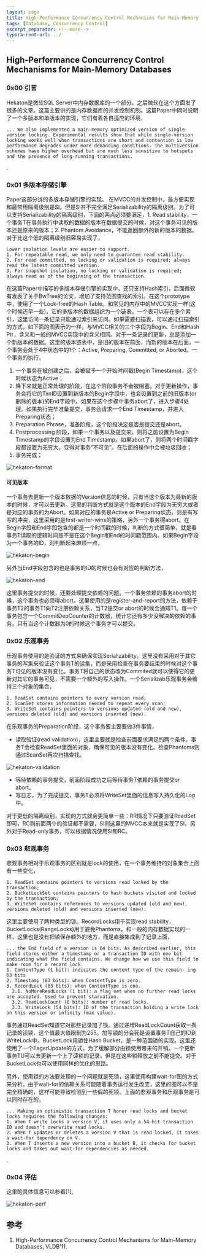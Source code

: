 ```yaml
---
layout: page
title: High-Performance Concurrency Control Mechanisms for Main-Memory Databases
tags: [Database, Concurrency Control]
excerpt_separator: <!--more-->
typora-root-url: ../
---
```


## High-Performance Concurrency Control Mechanisms for Main-Memory Databases

### 0x00 引言

  Hekaton是微软SQL Server中内存数据库的一个部分。之后微软在这个方面发了很多的文章。这篇主要讲的是内存数据库的并发控制机制。这篇Paper中同时说明了一个多版本和单版本的实现，它们有着各自适应的环境，

```
... We also implemented a main-memory optimized version of single-version locking. Experimental results show that while single-version locking works well when transactions are short and contention is low performance degrades under more demanding conditions. The multiversion schemes have higher overhead but are much less sensitive to hotspots and the presence of long-running transactions.
```

.

### 0x01 多版本存储引擎

 Paper这部分讲的多版本存储引擎的实现。 在MVCC的并发控制中，最方便实现和最常用隔离级别是SI。但是SI并不完全满足Serializability的隔离级别。为了可以支持Serializability的隔离级别，下面的两点必须要满足，1. Read stability，一个事务T在事务执行中读取的数据的版本在数据提交的时候，对这个事务可见的版本还是原来的版本；2. Phantom Avoidance，不能返回额外的新的版本的数据。对于比这个低的隔离级别旧容易实现了，

```
Lower isolation levels are easier to support.
1. For repeatable read, we only need to guarantee read stability.
2. For read committed, no locking or validation is required; always read the latest committed version.
3. For snapshot isolation, no locking or validation is required; always read as of the beginning of the transaction.
```

在这篇Paper中描写的多版本存储引擎的实现中，还只支持Hash索引，后面微软有发表了关于BwTree的论文，增加了支持范围查找的索引。在这个prototype中，使用了一个Lock-free的Hash Table。和常见的内存中的MVCC实现一样(这个时候还早一些)，它的多版本的数据组织为一个链表。一个表可以存在多个索引，这里访问一条记录只能通过索引来访问。如果需要扫描表，可以通过扫描索引的方式。如下面的图表示的一样，与MVCC相关的三个字段为Begin、End和Hash Ptr，含义和一般的MVCC实现中的含义相同。对于一条记录的更新，总是添加一个新版本的数据。这里的版本链表中，是旧的版本在前面，而新的版本在后面。一个事务会处于4中状态中的1个：Active, Preparing, Committed, or Aborted。一个事务的执行，

1. 一个事务在被创建之后，会被赋予一个开始时间戳(Begin Timestamp)，这个时候状态为Active；
2. 降下来就是正常处理的阶段，在这个阶段事务不会被阻塞。对于更新操作，事务会将它的TxnID设置到新版本的Begin字段中，也会设置到之前的旧版本(or 删除的版本)的End字段中。如果在这个步骤中事务abort了，进入步骤4处理。如果执行完毕准备提交，事务会请求一个End Timestamp，并进入Preparing状态；
3. Preparation Phrase，准备阶段，这个阶段决定是否是提交还是abort。
4. Postprocessing 阶段，如果一个事务以及提交来，则将之前设置为Begin Timestamp的字段设置为End Timestamp。如果abort了，则将两个时间戳字段都设置为无穷大，变得对事务“不可见”。在后面的操作中会被垃圾回收；
5. 事务完成；



![hekaton-format](/assets/img/hekaton-format.png)

#### 可见版本

 一个事务去更新一个版本数据的Version信息的时候，只有当这个版本为最新的版本的时候，才可以去更新。这里的判断方式就是这个版本的End字段为无穷大或者是对应的事务的为Abort。如果对应的事务是Active or Preparing状态，则是有写写的冲突，这里采用的是first-writer-wins的策略，另外一个事务得abort。在Begin字段和End字段包含的都是一个时间戳的时候，判断的方式很简单，就是看事务T读取的逻辑时间是不是在这个Begin和End的时间戳范围内。如果Begin字段为一个事务的ID，则判断起来麻烦一点，

![hekaton-begin](/assets/img/hekaton-begin.png)

  另外当End字段包含的也是事务的ID的时候也会有对应的判断方法，

![hekaton-end](/assets/img/hekaton-end.png)

  这里事务提交的时候，还要处理提交依赖的问题。一个事务依赖的事务abort的时候，这个事务也必须得abort。这里使用的是register-and-report的方法，依赖于事务T2的事务T1向T2注册依赖关系，当T2提交or abort的时候会通知T1。每一个事务包含一个CommitDepCounter的计数器，统计它还有多少没解决的依赖的事务。只有当这个计数器为0的时候这个事务才可以提交。

### 0x02 乐观事务

  乐观事务使用的是验证的方式来确保实现Serializability。这里没有采用对于其它事务的写集来验证这个事务T的读集，而是采用检查在事务要结束的时候对这个事务T可见的版本没有变化。事务T将自己的状态改为Commited就可以使得它的更新对其它的事务可见，不需要一个额外的写入操作。一个Serializab乐观事务会维持三个对象的集合，

```
1. ReadSet contains pointers to every version read;
2. ScanSet stores information needed to repeat every scan;
3. WriteSet contains pointers to versions updated (old and new), versions deleted (old) and versions inserted (new).
```

  在乐观事务的Preparation阶段，这个事务要主要要做3件事情，

* 读取验证(read validation)，这里主要就是检查前面要求满足的两个条件。事务T会检查ReadSet里面的对象，确保可见的版本没有变化。检查Phantoms则通过ScanSet再次扫描查找。

![hekaton-validation](/assets/img/hekaton-validation.png)

* 等待依赖的事务提交，前面阶段成功之后等待事务T依赖的事务提交or abort。
* 写日志，为了完成提交，事务T必须将WriteSet里面的信息写入持久化的Log中。

对于更低的隔离级别，实现的方式就会更简单一些：RR情况下只要验证ReadSet即可，RC则前面两个的验证都不需要，SI则这里的MVCC本来就是实现了SI，另外对于Read-only事务，可以根据情况使用SI和RC。

### 0x03 悲观事务

 悲观事务相对于乐观事务的区别就是lock的使用，在一个事务维持的对象集合上面有一些变化，

```
1. ReadSet contains pointers to versions read locked by the transaction;
2. BucketLockSet contains pointers to hash buckets visited and locked by the transaction;
3. WriteSet contains references to versions updated (old and new), versions deleted (old) and versions inserted (new).
```

 这里主要使用了两种类型的锁。RecordLocks用于实现read stability，BucketLocks(RangeLocks)用于避免Phantoms。和一般的内存数据实现的一样，这里也是没有把锁保存额外的地方，而是直接集成到了记录上面，

```
... the End field of a version is 64 bits. As described earlier, this field stores either a timestamp or a transaction ID with one bit indicating what the field contains. We change how we use this field to make room for a record lock.
1. ContentType (1 bit): indicates the content type of the remain- ing 63 bits
2. Timestamp (63 bits): when ContentType is zero.
3. RecordLock (63 bits): when ContentType is one.
  3.1. NoMoreReadLocks (1 bit): a flag set when no further read locks are accepted. Used to prevent starvation.
  3.2. ReadLockCount (8 bits): number of read locks.
  3.3. WriteLock (54 bits): ID of the transaction holding a write lock on this version or infinity (max value).
```

  事务通过ReadSet知道它对那些记录加了锁。通过递增ReadLockCount获取一条记录的读锁，这个值最大值限制为255。加写锁的分会死是设置事务T自己的ID到WriteLock中。BucketLock用锁住Hash Bucket，是一种范围锁的实现。这里还使用了一个EagerUpdate的方式，为了缓解部分由锁使用带来的开销。一个更新事务TU可以去更新一个上了读锁的记录，但是在这些锁释放之前不能提交。对于BucketLock也可以使用同样的优化的思路。

  另外，使用锁的方法要处理的一个问题就是死锁，这里使用构建wait-for图的方式来分析。由于wait-for的依赖关系可能随着事务运行发生改变，这里的图可以不是完全精确的，这样可能导致检测到一些假的死锁。上面的悲观事务和乐观事务是可以同时存在的，

```
... Making an optimistic transaction T honor read locks and bucket locks requires the following changes:
1. When T write locks a version V, it uses only a 54-bit transaction ID and doesn’t overwrite read locks.
2. When T updates or deletes a version V that is read locked, it takes a wait-for dependency on V.
3. When T inserts a new version into a bucket B, it checks for bucket locks and takes out wait-for dependencies as needed.
```

.

### 0x04 评估

  这里的具体信息可以参看[1],

![hekaton-perf](/assets/img/hekaton-perf.png)

## 参考

1. High-Performance Concurrency Control Mechanisms for Main-Memory Databases, VLDB'11.